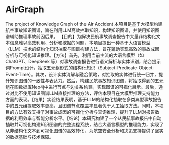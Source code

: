 # AirGraph
The project of Knowledge Graph of the Air Accident
本项目是基于大模型构建航空事故知识图谱，旨在利用LLM高效抽取知识，构建知识图谱，并使用知识图谱辅助推理事故前因后果。
【目的】为解决民航事故调查报告中大量非结构化文本信息难以高效利用、分析和挖掘的问题，本项目提出一种基于大语言模型（LLM）技术的结构化知识抽取与图谱构建方法，旨在辅助实现高效的事故成因分析与可视化知识推理。【方法】首先，利用当前主流的大语言模型（如 ChatGPT、DeepSeek 等）对事故调查报告进行语义解析与实体识别，结合提示词Prompt设计，抽取五元组形式的结构化知识（Subject-Predicate-Object-Event-Time）。其次，设计实体消解与融合策略，对抽取的实体进行统一归并，提升知识图谱的一致性与表达力。然后，构建民航事故知识图谱，将抽取得到的五元组在图数据库Neo4j中进行节点与边关系构建，实现图谱的可视化展示。最后，通过对比不使用知识图谱LLM直接推理的方法，评估本项目在大模型推理支持能力方面的表现。【结果】实验结果表明，基于LLM的结构化抽取在多类典型事故报告中的五元组提取效率更高，且图谱节点覆盖率显著优于人工抽取方法。同时，本项目的方法有效支持了对事故成因的可视化分析与查询推理，提升了LLM对报告数据的利用效率与智能分析水平。【结论】本研究构建了一个从民航事故报告中自动抽取并可视化构建知识图谱的完整流程系统，结合大语言模型的推理能力，实现了从非结构化文本到可视化图谱的高效转化，为航空安全分析和决策支持提供了坚实的数据基础与技术保障。
